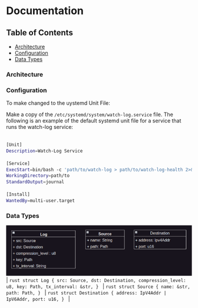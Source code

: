 

# Documentation

## Table of Contents
- [Architecture](#architecture)
- [Configuration](#configuration)
- [Data Types](#data-types)

### Architecture


### Configuration
To make changed to the uystemd Unit File:

Make a copy of the `/etc/systemd/system/watch-log.service` file. The following is an example of the default systemd unit file for a service that runs the watch-log service:

```bash

[Unit]
Description=Watch-Log Service

[Service]
ExecStart=bin/bash -c 'path/to/watch-log > path/to/watch-log-health 2>&1'
WorkingDirectory=path/to
StandardOutput=journal

[Install]
WantedBy=multi-user.target
```


### Data Types
![Data Types](./data-types.png)
|   ```rust
    struct Log {
       src: Source,
       dst: Destination,
       compression_level: u8,
       key: Path,
       tx_interval: &str,
    }
    ``` 
|   ```rust
            struct Source {
                name: &str,
                path: Path,
            }
            ``` 
|   ```rust
                    struct Destination {
                        address: IpV4Addr | IpV6Addr,
                        port: u16,
                    }
                    ``` |

